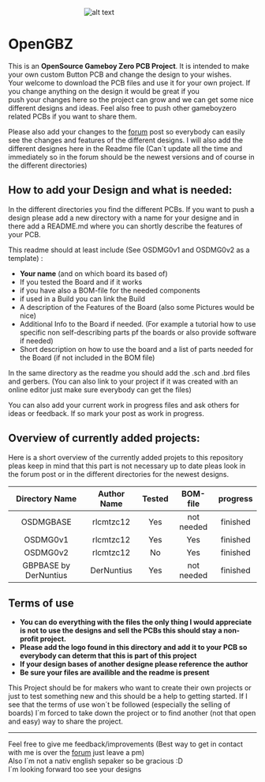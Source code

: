 &emsp;&emsp;&emsp;&emsp;&emsp;&emsp;&emsp;&emsp;&emsp;&emsp;&emsp;![alt text](https://github.com/rlcmtzc/OpenGBZ/blob/master/logos/top_openGBZ_biglogo.png "openGBZ Logo")
# OpenGBZ
This is an **OpenSource Gameboy Zero PCB Project**. It is intended to make your own custom Button PCB and change the design to your wishes.  
Your welcome to download the PCB files and use it for your own project. If you change anything on the design it would be great if you  
push your changes here so the project can grow and we can get some nice different designs and ideas. Feel also free to push other gameboyzero related PCBs if you want to share them. 

Please also add your changes to the [forum](https://www.sudomod.com/forum/viewtopic.php?f=42&t=6499) post so everybody can easily see the changes and features of the different designs. I will also add the different designes here in the Readme file (Can´t update all the time and immediately so in the forum should be the newest versions and of course in the different directories)  

## How to add your Design and what is needed:
In the different directories you find the different PCBs. If you want to push a design please add a new directory with a name for your designe and in there add a README.md where you can shortly describe the features of your PCB.  

This readme should at least include (See OSDMG0v1 and OSDMG0v2 as a template) :
* **Your name** (and on which board its based of)
* If you tested the Board and if it works
* if you have also a BOM-file for the needed components
* if used in a Build you can link the Build
* A description of the Features of the Board (also some Pictures would be nice)
* Additional Info to the Board if needed. (For example a tutorial how to use specific non self-describing parts pf the boards or also provide software if needed)
* Short description on how to use the board and a list of parts needed for the Board (if not included in the BOM file)  

In the same directory as the readme you should add the .sch and .brd files and gerbers. (You can also link to your project if it was created with an online editor just make sure everybody can get the files)  

You can also add your current work in progress files and ask others for ideas or feedback. If so mark your post as work in progress.  

## Overview of currently added projects:
Here is a short overview of the currently added projets to this repository pleas keep in mind that this part is not necessary up to date pleas look in the forum post or in the different directories for the newest designs.  

| Directory Name       | Author Name           | Tested     | BOM-file | progress          |
| :-------------------:|:---------------------:| :---------:| :-------: | :----------------:|
| OSDMGBASE            | rlcmtzc12             | Yes        | not needed| finished          |
| OSDMG0v1             | rlcmtzc12             | Yes        | Yes       | finished          |
| OSDMG0v2             | rlcmtzc12             | No         | Yes       | finished          |
| GBPBASE by DerNuntius| DerNuntius            | Yes        | not needed| finished          |
## Terms of use
* **You can do everything with the files the only thing I would appreciate is not to use the designs and sell the PCBs this should stay a non-profit project.**
* **Please add the logo found in this directory and add it to your PCB so everybody can determ that this is part of this project**
* **If your design bases of another designe please reference the author**
* **Be sure your files are availible and the readme is present**  

This Project should be for makers who want to create their own projects or just to test something new and this should be a help to getting started. If I see that the terms of use won´t be followed (especially the selling of boards) I´m forced to take down the project or to find another (not that open and easy) way to share the project.  

---  

Feel free to give me feedback/improvements (Best way to get in contact with me is over the [forum](https://www.sudomod.com/forum/memberlist.php?mode=viewprofile&u=9560) just leave a pm)  
Also I´m not a nativ english sepaker so be gracious :D  
I´m looking forward too see your designs
